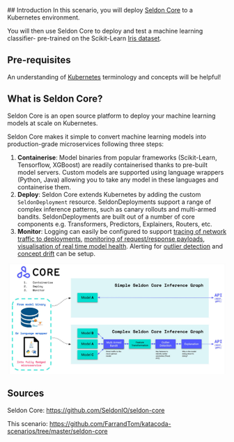 ## Introduction
In this scenario, you will deploy [Seldon Core](https://docs.seldon.io/projects/seldon-core/en/v1.1.0/) to a Kubernetes environment. 

You will then use Seldon Core to deploy and test a machine learning classifier- pre-trained on the Scikit-Learn [Iris dataset](https://scikit-learn.org/stable/auto_examples/datasets/plot_iris_dataset.html).

## Pre-requisites
An understanding of [Kubernetes](https://kubernetes.io/) terminology and concepts will be helpful! 

## What is Seldon Core?

Seldon Core is an open source platform to deploy your machine learning models at scale on Kubernetes. 

Seldon Core makes it simple to convert machine learning models into production-grade microservices following three steps:
1. **Containerise**: Model binaries from popular frameworks (Scikit-Learn, Tensorflow, XGBoost) are readily containerised thanks to pre-built model servers. 
Custom models are supported using language wrappers (Python, Java) allowing you to take any model in these languages and containerise them. 
2. **Deploy**: Seldon Core extends Kubernetes by adding the custom `SeldonDeployment` resource. SeldonDeployments support a range of complex inference patterns, such as canary rollouts and multi-armed bandits. SeldonDeployments are built out of a number of core components e.g. Transformers, Predictors, Explainers, Routers, etc.
3. **Monitor**: Logging can easily be configured to support [tracing of network traffic to deployments](https://docs.seldon.io/projects/seldon-core/en/latest/graph/distributed-tracing.html), [monitoring of request/response payloads](https://docs.seldon.io/projects/seldon-core/en/latest/analytics/logging.html), [visualisation of real time model health](https://docs.seldon.io/projects/seldon-core/en/latest/analytics/analytics.html). Alerting for [outlier detection](https://docs.seldon.io/projects/seldon-core/en/latest/analytics/outlier_detection.html) and [concept drift](https://docs.seldon.io/projects/seldon-core/en/latest/analytics/drift_detection.html) can be setup. 

![](seldon-core/assets/seldon_core_overview.png)

## Sources 
Seldon Core: https://github.com/SeldonIO/seldon-core

This scenario: https://github.com/FarrandTom/katacoda-scenarios/tree/master/seldon-core